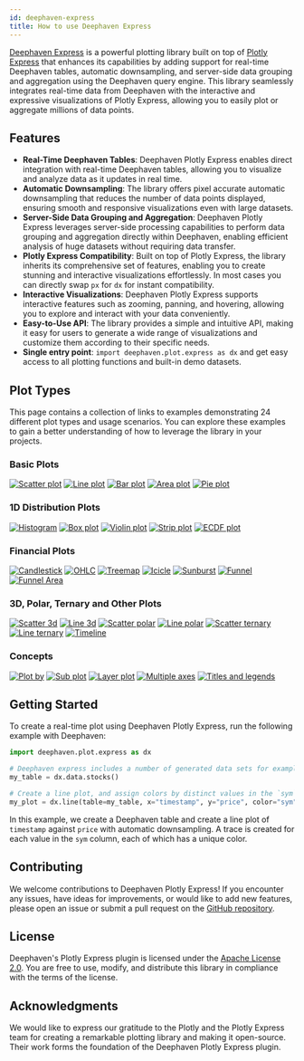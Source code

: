 ```yaml
---
id: deephaven-express
title: How to use Deephaven Express
---
```


[Deephaven Express](https://github.com/deephaven/deephaven-plugin-plotly-express) is a powerful plotting library built on top of [Plotly Express](https://plotly.com/python/plotly-express/) that enhances its capabilities by adding support for real-time Deephaven tables, automatic downsampling, and server-side data grouping and aggregation using the Deephaven query engine. This library seamlessly integrates real-time data from Deephaven with the interactive and expressive visualizations of Plotly Express, allowing you to easily plot or aggregate millions of data points.

## Features

- **Real-Time Deephaven Tables**: Deephaven Plotly Express enables direct integration with real-time Deephaven tables, allowing you to visualize and analyze data as it updates in real time.
- **Automatic Downsampling**: The library offers pixel accurate automatic downsampling that reduces the number of data points displayed, ensuring smooth and responsive visualizations even with large datasets.
- **Server-Side Data Grouping and Aggregation**: Deephaven Plotly Express leverages server-side processing capabilities to perform data grouping and aggregation directly within Deephaven, enabling efficient analysis of huge datasets without requiring data transfer.
- **Plotly Express Compatibility**: Built on top of Plotly Express, the library inherits its comprehensive set of features, enabling you to create stunning and interactive visualizations effortlessly. In most cases you can directly swap `px` for `dx` for instant compatibility.
- **Interactive Visualizations**: Deephaven Plotly Express supports interactive features such as zooming, panning, and hovering, allowing you to explore and interact with your data conveniently.
- **Easy-to-Use API**: The library provides a simple and intuitive API, making it easy for users to generate a wide range of visualizations and customize them according to their specific needs.
- **Single entry point**: `import deephaven.plot.express as dx` and get easy access to all plotting functions and built-in demo datasets.

## Plot Types

<!-- Update number if count changes -->

This page contains a collection of links to examples demonstrating 24 different plot types and usage scenarios. You can explore these examples to gain a better understanding of how to leverage the library in your projects.

### Basic Plots

[![Scatter plot](_assets/plot_icons/scatter.svg)](scatter.md)
[![Line plot](_assets/plot_icons/line.svg)](line.md)
[![Bar plot](_assets/plot_icons/bar.svg)](bar.md)
[![Area plot](_assets/plot_icons/area.svg)](area.md)
[![Pie plot](_assets/plot_icons/pie.svg)](pie.md)

### 1D Distribution Plots

[![Histogram](_assets/plot_icons/histogram.svg)](histogram.md)
[![Box plot](_assets/plot_icons/box.svg)](box.md)
[![Violin plot](_assets/plot_icons/violin.svg)](violin.md)
[![Strip plot](_assets/plot_icons/strip.svg)](strip.md)
[![ECDF plot](_assets/plot_icons/ecdf.svg)](ecdf.md)

### Financial Plots

[![Candlestick](_assets/plot_icons/candlestick.svg)](candlestick.md)
[![OHLC](_assets/plot_icons/ohlc.svg)](ohlc.md)
[![Treemap](_assets/plot_icons/treemap.svg)](treemap.md)
[![Icicle](_assets/plot_icons/icicle.svg)](icicle.md)
[![Sunburst](_assets/plot_icons/sunburst.svg)](sunburst.md)
[![Funnel](_assets/plot_icons/funnel.svg)](funnel.md)
[![Funnel Area](_assets/plot_icons/funnel_area.svg)](funnel-area.md)

### 3D, Polar, Ternary and Other Plots

[![Scatter 3d](_assets/plot_icons/scatter_3d.svg)](scatter-3d.md)
[![Line 3d](_assets/plot_icons/line_3d.svg)](line-3d.md)
[![Scatter polar](_assets/plot_icons/scatter_polar.svg)](scatter-polar.md)
[![Line polar](_assets/plot_icons/line_polar.svg)](line-polar.md)
[![Scatter ternary](_assets/plot_icons/scatter_ternary.svg)](scatter-ternary.md)
[![Line ternary](_assets/plot_icons/line_ternary.svg)](line-ternary.md)
[![Timeline](_assets/plot_icons/timeline.svg)](timeline.md)

### Concepts

[![Plot by](_assets/plot_icons/plot_by_partition.svg)](plot-by.md)
[![Sub plot](_assets/plot_icons/sub_plot.svg)](sub-plots.md)
[![Layer plot](_assets/plot_icons/layer_plots.svg)](layer-plots.md)
[![Multiple axes](_assets/plot_icons/multiple_axes.svg)](multiple-axes.md)
[![Titles and legends](_assets/plot_icons/titles_legends.svg)](other.md)

## Getting Started

To create a real-time plot using Deephaven Plotly Express, run the following example with Deephaven:

```python order=my_plot,my_table
import deephaven.plot.express as dx

# Deephaven express includes a number of generated data sets for examples
my_table = dx.data.stocks()

# Create a line plot, and assign colors by distinct values in the `sym` column
my_plot = dx.line(table=my_table, x="timestamp", y="price", color="sym")
```

In this example, we create a Deephaven table and create a line plot of `timestamp` against `price` with automatic downsampling. A trace is created for each value in the `sym` column, each of which has a unique color.

## Contributing

We welcome contributions to Deephaven Plotly Express! If you encounter any issues, have ideas for improvements, or would like to add new features, please open an issue or submit a pull request on the [GitHub repository](https://github.com/deephaven/deephaven-plugins).

## License

Deephaven's Plotly Express plugin is licensed under the [Apache License 2.0](https://github.com/deephaven/deephaven-plugin-plotly-express/blob/main/LICENSE). You are free to use, modify, and distribute this library in compliance with the terms of the license.

## Acknowledgments

We would like to express our gratitude to the Plotly and the Plotly Express team for creating a remarkable plotting library and making it open-source. Their work forms the foundation of the Deephaven Plotly Express plugin.
